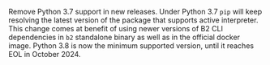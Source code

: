 Remove Python 3.7 support in new releases.
Under Python 3.7 `pip` will keep resolving the latest version of the package that supports active interpreter.
This change comes at benefit of using newer versions of B2 CLI dependencies in `b2` standalone binary as well as in the official docker image.
Python 3.8 is now the minimum supported version, until it reaches EOL in October 2024.
